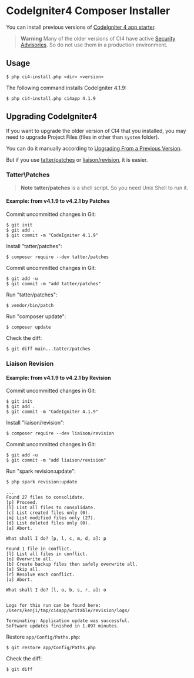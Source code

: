 # CodeIgniter4 Composer Installer

You can install previous versions of [CodeIgniter 4 app starter](https://github.com/codeigniter4/appstarter).

> **Warning**
> Many of the older versions of CI4 have active [Security Advisories](https://github.com/codeigniter4/CodeIgniter4/security/advisories). So do not use them in a production environment.

## Usage

```console
$ php ci4-install.php <dir> <version>
```

The following command installs CodeIgniter 4.1.9:
```console
$ php ci4-install.php ci4app 4.1.9
```

## Upgrading CodeIgniter4

If you want to upgrade the older version of CI4 that you installed, you may need to upgrade Project Files (files in other than `system` folder).

You can do it manually according to [Upgrading From a Previous Version](https://codeigniter4.github.io/CodeIgniter4/installation/upgrading.html).

But if you use [tatter/patches](https://github.com/tattersoftware/codeigniter4-patches) or [liaison/revision](https://github.com/paulbalandan/liaison-revision), it is easier.

### Tatter\Patches

> **Note**
> **tatter/patches** is a shell script. So you need Unix Shell to run it.

#### Example: from v4.1.9 to v4.2.1 by Patches

Commit uncommitted changes in Git:
```console
$ git init
$ git add .
$ git commit -m "CodeIgniter 4.1.9"
```

Install "tatter/patches":
```console
$ composer require --dev tatter/patches
```

Commit uncommitted changes in Git:
```console
$ git add -u
$ git commit -m "add tatter/patches"
```

Run "tatter/patches":
```console
$ vendor/bin/patch
```

Run "composer update":
```console
$ composer update
```

Check the diff:
```console
$ git diff main...tatter/patches
```

### Liaison Revision

#### Example: from v4.1.9 to v4.2.1 by Revision

Commit uncommitted changes in Git:
```console
$ git init
$ git add .
$ git commit -m "CodeIgniter 4.1.9"
```

Install "liaison/revision":
```console
$ composer require --dev liaison/revision
```

Commit uncommitted changes in Git:
```console
$ git add -u
$ git commit -m "add liaison/revision"
```

Run "spark revision:update":
```console
$ php spark revision:update
```

```console
...
Found 27 files to consolidate.
[p] Proceed.
[l] List all files to consolidate.
[c] List created files only (0).
[m] List modified files only (27).
[d] List deleted files only (0).
[a] Abort.

What shall I do? [p, l, c, m, d, a]: p

Found 1 file in conflict.
[l] List all files in conflict.
[o] Overwrite all.
[b] Create backup files then safely overwrite all.
[s] Skip all.
[r] Resolve each conflict.
[a] Abort.

What shall I do? [l, o, b, s, r, a]: o


Logs for this run can be found here:
/Users/kenji/tmp/ci4app/writable/revision/logs/

Terminating: Application update was successful.
Software updates finished in 1.097 minutes.
```

Restore `app/Config/Paths.php`:
```console
$ git restore app/Config/Paths.php
```

Check the diff:
```console
$ git diff
```

